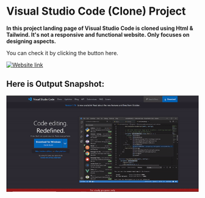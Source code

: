 #  **Visual Studio Code (Clone) Project**
 
 **In this project landing page of Visual Studio Code is cloned using Html & Tailwind. It's not a responsive and functional website. Only focuses on designing aspects.**

You can check it by clicking the button here.

[![Website link](https://img.shields.io/badge/Website-Link-green)](https://ansariyasir-vscode-clone.netlify.app/)


## Here is Output Snapshot:
![output](output.gif)







